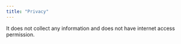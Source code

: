 ```yaml
---
title: "Privacy"
---
```


It does not collect any information and does not have internet access permission. 
